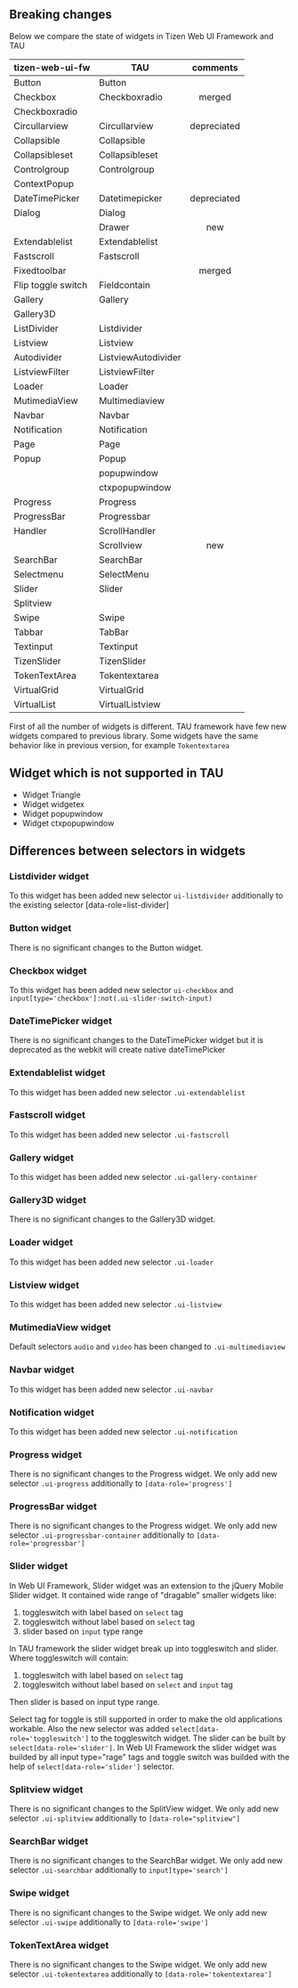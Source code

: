 ## Breaking changes
 Below we compare the state of widgets in Tizen Web UI Framework and TAU

| tizen-web-ui-fw   | TAU                |  comments
|-------------------|--------------------|:--------------:|
| Button            | Button             | |
| Checkbox          | Checkboxradio      | merged         |
| Checkboxradio     |                    | |
| Circullarview     | Circullarview      | depreciated    |
| Collapsible       | Collapsible        | |
| Collapsibleset    | Collapsibleset     | |
| Controlgroup      | Controlgroup       | |
| ContextPopup      |                    | |
| DateTimePicker    | Datetimepicker     | depreciated    |
| Dialog            | Dialog             | |
|                   | Drawer             | new            |
| Extendablelist    | Extendablelist     | |
| Fastscroll        | Fastscroll         | |
| Fixedtoolbar      |                    | merged         |
| Flip toggle switch | Fieldcontain      | |
| Gallery           | Gallery            | |
| Gallery3D         |                    | |
| ListDivider       | Listdivider        | |
| Listview          | Listview           | |
| Autodivider       | ListviewAutodivider| |
| ListviewFilter    | ListviewFilter     | |
| Loader            | Loader             | |
| MutimediaView     | Multimediaview     | |
| Navbar            | Navbar             | |
| Notification      | Notification       | |
| Page              | Page               | |
| Popup             | Popup              | |
|                   | popupwindow        | |
|                   | ctxpopupwindow     | |
| Progress          | Progress           | |
| ProgressBar       | Progressbar        | |
| Handler           | ScrollHandler      | |
|                   | Scrollview         | new            |
| SearchBar         | SearchBar          | |
| Selectmenu        | SelectMenu         | |
| Slider            | Slider             | |
| Splitview         |                    | |
| Swipe             | Swipe              | |
| Tabbar            | TabBar             | |
| Textinput         | Textinput          | |
| TizenSlider       | TizenSlider        | |
| TokenTextArea     | Tokentextarea      | |
| VirtualGrid       | VirtualGrid        | |
| VirtualList       | VirtualListview    | |


First of all the number of widgets is different. TAU framework have few new widgets compared to previous library. Some widgets have the same behavior like in previous version, for example `Tokentextarea`

## Widget which is not supported in TAU
* Widget Triangle
* Widget widgetex
* Widget popupwindow
* Widget ctxpopupwindow

## Differences between selectors in widgets

### Listdivider widget
To this widget has been added new selector `ui-listdivider` additionally to the existing selector [data-role=list-divider]

### Button widget
There is no significant changes to the Button widget.

### Checkbox widget
To this widget has been added new selector `ui-checkbox` and `input[type='checkbox']:not(.ui-slider-switch-input)`

### DateTimePicker widget
There is no significant changes to the DateTimePicker widget but it is deprecated as the webkit will create native
dateTimePicker

### Extendablelist widget
To this widget has been added new selector `.ui-extendablelist`

### Fastscroll widget
To this widget has been added new selector `.ui-fastscroll`

### Gallery widget
To this widget has been added new selector `.ui-gallery-container`

### Gallery3D widget
There is no significant changes to the Gallery3D widget.

### Loader widget
To this widget has been added new selector `.ui-loader`

### Listview widget
To this widget has been added new selector `.ui-listview`

### MutimediaView widget
Default selectors `audio` and `video` has been changed to `.ui-multimediaview`

### Navbar widget
To this widget has been added new selector `.ui-navbar`

### Notification widget
To this widget has been added new selector `.ui-notification`

### Progress widget
There is no significant changes to the Progress widget.
We only add new selector `.ui-progress` additionally to `[data-role='progress']`

### ProgressBar widget
There is no significant changes to the Progress widget.
We only add new selector `.ui-progressbar-container` additionally to `[data-role='progressbar']`

### Slider widget
In Web UI Framework, Slider widget was an extension to the jQuery Mobile Slider widget.
It contained wide range of "dragable" smaller widgets like:
1. toggleswitch with label based on `select` tag
2. toggleswitch without label based on `select` tag
3. slider based on `input` type range

In TAU framework the slider widget break up into toggleswitch and slider.
Where toggleswitch will contain:
1. toggleswitch with label based on `select` tag
2. toggleswitch without label based on `select` and `input` tag

Then slider is based on input type range.

Select tag for toggle is still supported in order to make the old applications workable.
Also the new selector was added `select[data-role='toggleswitch']` to the toggleswitch widget.
The slider can be built by `select[data-role='slider']`. In Web UI Framework the slider widget was
builded by all input type="rage" tags and toggle switch was builded with the help of `select[data-role='slider']` selector.

### Splitview widget
There is no significant changes to the SplitView widget.
We only add new selector `.ui-splitview` additionally to `[data-role="splitview"]`

### SearchBar widget
There is no significant changes to the SearchBar widget.
We only add new selector `.ui-searchbar` additionally to `input[type='search']`

### Swipe widget
There is no significant changes to the Swipe widget.
We only add new selector `.ui-swipe` additionally to `[data-role='swipe']`

### TokenTextArea widget
There is no significant changes to the Swipe widget.
We only add new selector `.ui-tokentextarea` additionally to `[data-role='tokentextarea']`
